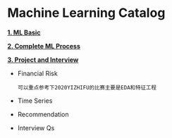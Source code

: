 # Machine Learning Catalog

[**1. ML Basic**](1_basic)

[**2. Complete ML Process**](2_machine_learning_process)

[**3. Project and Interview**](3_project_and_interview)

 - Financial Risk
 
    `可以重点参考下2020YIZHIFU的比赛主要是EDA和特征工程`
 
 - Time Series
 - Recommendation
 - Interview Qs